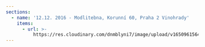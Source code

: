 ```yaml
---
sections:
  - name: '12.12. 2016 - Modlitebna, Korunní 60, Praha 2 Vinohrady'
    items:
      - url: >-
          https://res.cloudinary.com/dnmblyni7/image/upload/v1650961564/Galerie/SOP8_2016_12_12_3_z7yxyu.jpg
---
```


